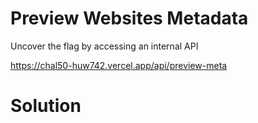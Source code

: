 # Preview Websites Metadata

Uncover the flag by accessing an internal API

https://chal50-huw742.vercel.app/api/preview-meta

# Solution